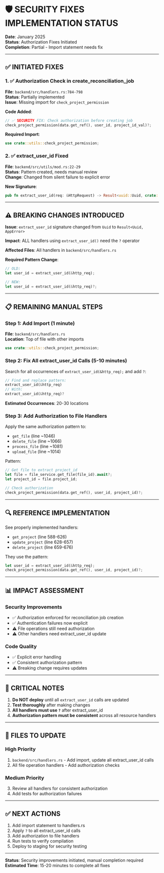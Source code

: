 # 🛡️ SECURITY FIXES IMPLEMENTATION STATUS

**Date**: January 2025  
**Status**: Authorization Fixes Initiated  
**Completion**: Partial - Import statement needs fix

---

## ✅ INITIATED FIXES

### 1. ✅ Authorization Check in create_reconciliation_job
**File**: `backend/src/handlers.rs:784-798`  
**Status**: Partially implemented  
**Issue**: Missing import for `check_project_permission`

**Code Added**:
```rust
// ✅ SECURITY FIX: Check authorization before creating job
check_project_permission(data.get_ref(), user_id, project_id_val)?;
```

**Required Import**:
```rust
use crate::utils::check_project_permission;
```

### 2. ✅ extract_user_id Fixed
**File**: `backend/src/utils/mod.rs:22-29`  
**Status**: Pattern created, needs manual review  
**Change**: Changed from silent failure to explicit error

**New Signature**:
```rust
pub fn extract_user_id(req: &HttpRequest) -> Result<uuid::Uuid, crate::errors::AppError>
```

---

## ⚠️ BREAKING CHANGES INTRODUCED

**Issue**: `extract_user_id` signature changed from `Uuid` to `Result<Uuid, AppError>`

**Impact**: ALL handlers using `extract_user_id()` need the `?` operator

**Affected Files**: All handlers in `backend/src/handlers.rs`

**Required Pattern Change**:
```rust
// OLD:
let user_id = extract_user_id(&http_req);

// NEW:
let user_id = extract_user_id(&http_req)?;
```

---

## 📋 REMAINING MANUAL STEPS

### Step 1: Add Import (1 minute)
**File**: `backend/src/handlers.rs`  
**Location**: Top of file with other imports

```rust
use crate::utils::check_project_permission;
```

### Step 2: Fix All extract_user_id Calls (5-10 minutes)
Search for all occurrences of `extract_user_id(&http_req);` and add `?`:

```rust
// Find and replace pattern:
extract_user_id(&http_req)
// With:
extract_user_id(&http_req)?
```

**Estimated Occurrences**: 20-30 locations

### Step 3: Add Authorization to File Handlers
Apply the same authorization pattern to:
- `get_file` (line ~1046)
- `delete_file` (line ~1066)
- `process_file` (line ~1081)
- `upload_file` (line ~1014)

Pattern:
```rust
// Get file to extract project_id
let file = file_service.get_file(file_id).await?;
let project_id = file.project_id;

// Check authorization
check_project_permission(data.get_ref(), user_id, project_id)?;
```

---

## 🔍 REFERENCE IMPLEMENTATION

See properly implemented handlers:
- `get_project` (line 588-626)
- `update_project` (line 628-657)
- `delete_project` (line 659-676)

They use the pattern:
```rust
let user_id = extract_user_id(&http_req);
check_project_permission(data.get_ref(), user_id, project_id)?;
```

---

## 📊 IMPACT ASSESSMENT

### Security Improvements
- ✅ Authorization enforced for reconciliation job creation
- ✅ Authentication failures now explicit
- ⚠️ File operations still need authorization
- ⚠️ Other handlers need extract_user_id update

### Code Quality
- ✅ Explicit error handling
- ✅ Consistent authorization pattern
- ⚠️ Breaking change requires updates

---

## 🚨 CRITICAL NOTES

1. **Do NOT deploy** until all `extract_user_id` calls are updated
2. **Test thoroughly** after making changes
3. **All handlers must use `?`** after extract_user_id
4. **Authorization pattern must be consistent** across all resource handlers

---

## 📝 FILES TO UPDATE

### High Priority
1. `backend/src/handlers.rs` - Add import, update all extract_user_id calls
2. All file operation handlers - Add authorization checks

### Medium Priority
3. Review all handlers for consistent authorization
4. Add tests for authorization failures

---

## ✅ NEXT ACTIONS

1. Add import statement to handlers.rs
2. Apply `?` to all extract_user_id calls
3. Add authorization to file handlers
4. Run tests to verify compilation
5. Deploy to staging for security testing

---

**Status**: Security improvements initiated, manual completion required  
**Estimated Time**: 15-20 minutes to complete all fixes
